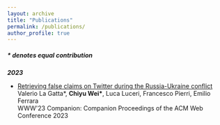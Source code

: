 ```yaml
---
layout: archive
title: "Publications"
permalink: /publications/
author_profile: true
---
```


##### \* denotes equal contribution
***2023***
* [Retrieving false claims on Twitter during the Russia-Ukraine conflict](https://arxiv.org/abs/2301.07966)  
  Valerio La Gatta*, **Chiyu Wei\***, Luca Luceri, Francesco Pierri, Emilio Ferrara  
  WWW'23 Companion: Companion Proceedings of the ACM Web Conference 2023